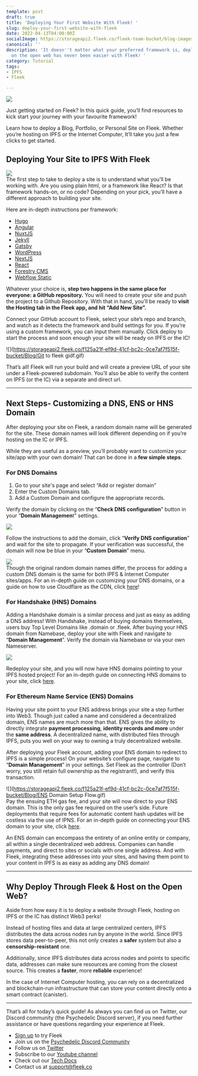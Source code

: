 ```yaml
---
template: post
draft: true
title: 'Deploying Your First Website With Fleek! '
slug: deploy-your-first-website-with-fleek
date: 2022-04-13T04:00:00Z
socialImage: https://storageapi2.fleek.co/fleek-team-bucket/blog-images/deploy-fleek.png
canonical: ''
description: 'It doesn''t matter what your preferred framework is, deploying a website
  on the open web has never been easier with Fleek! '
category: Tutorial
tags:
- IPFS
- Fleek

---
```

![](https://storageapi2.fleek.co/fleek-team-bucket/blog-images/deploy-fleek.png)

Just getting started on Fleek? In this quick guide, you’ll find resources to kick start your journey with your favourite framework!

Learn how to deploy a Blog, Portfolio, or Personal Site on Fleek. Whether you’re hosting on IPFS or the Internet Computer, It’ll take you just a few clicks to get started.

## Deploying Your Site to IPFS With Fleek

![](https://storageapi2.fleek.co/f125a21f-ef9d-41cf-bc2c-0ce7af7f515f-bucket/Blog/deploy-settings.png)  
The first step to take to deploy a site is to understand what you’ll be working with. Are you using plain html, or a framework like React? Is that framework hands-on, or no code? Depending on your pick, you’ll have a different approach to building your site.

Here are in-depth instructions per framework:

* [Hugo](https://blog.fleek.co/posts/go-with-hugo-and-fleek)
* [Angular](https://blog.fleek.co/posts/angularjs-on-ipfs-on-fleek)
* [NuxtJS](https://blog.fleek.co/posts/Deploying-nuxtJS-through-IPFS-on-Fleek)
* [Jekyll](https://blog.fleek.co/posts/deploy-jekyll-blog-on-fleek)
* [Gatsby](https://blog.fleek.co/posts/Gatsby-Fleek)
* [WordPress](https://blog.fleek.co/posts/wordpress+fleek)
* [NextJS](https://blog.fleek.co/posts/fleek-nextJS)
* [React](https://blog.fleek.co/posts/fleek-create-react-app)
* [Forestry CMS](https://blog.fleek.co/posts/make-website-without-coding-cms)
* [Webflow Static](https://blog.fleek.co/posts/hosting-static-webflow-sites-on-fleek)

Whatever your choice is, **step two happens in the same place for everyone: a GitHub repository.** You will need to create your site and push the project to a Github Repository. With that in hand, you’ll be ready to **visit the Hosting tab in the Fleek app, and hit “Add New Site”.**

Connect your GitHub account to Fleek, select your site’s repo and branch, and watch as it detects the framework and build settings for you. If you’re using a custom framework, you can input them manually. Click deploy to start the process and soon enough your site will be ready on IPFS or the IC!

![](https://storageapi2.fleek.co/f125a21f-ef9d-41cf-bc2c-0ce7af7f515f-bucket/Blog/Git to fleek gidf.gif)

That’s all! Fleek will run your build and will create a preview URL of your site under a Fleek-powered subdomain. You’ll also be able to verify the content on IPFS (or the IC) via a separate and direct url.

***

## Next Steps- Customizing a DNS, ENS or HNS Domain

After deploying your site on Fleek, a random domain name will be generated for the site. These domain names will look different depending on if you’re hosting on the IC or IPFS.

While they are useful as a preview, you’ll probably want to customize your site/app with your own domain! That can be done in a **few simple steps**.

### For DNS Domains

1. Go to your site's page and select “Add or register domain”
2. Enter the Custom Domains tab.
3. Add a Custom Domain and configure the appropriate records.

Verify the domain by clicking on the “**Check DNS configuration**” button in your “**Domain Managemen**t” settings.

![](https://storageapi2.fleek.co/f125a21f-ef9d-41cf-bc2c-0ce7af7f515f-bucket/Blog/checkdns.png)

Follow the instructions to add the domain, click “**Verify DNS configuration**” and wait for the site to propagate. If your verification was successful, the domain will now be blue in your “**Custom Domain**” menu.

![](https://storageapi2.fleek.co/f125a21f-ef9d-41cf-bc2c-0ce7af7f515f-bucket/Blog/finished-add-domain.png)  
Though the original random domain names differ, the process for adding a custom DNS domain is the same for both IPFS & Internet Computer sites/apps. For an in-depth guide on customizing your DNS domains, or a guide on how to use Cloudflare as the CDN, click [here](https://docs.fleek.co/domain-management/custom-dns-domains/)!

### For Handshake (HNS) Domains

Adding a Handshake domain is a similar process and just as easy as adding a DNS address! With Handshake, instead of buying domains themselves, users buy Top Level Domains like .domain or .fleek. After buying your HNS domain from Namebase, deploy your site with Fleek and navigate to “**Domain Management**”. Verify the domain via Namebase or via your own Nameserver.

![](https://storageapi2.fleek.co/f125a21f-ef9d-41cf-bc2c-0ce7af7f515f-bucket/Blog/records.png)

Redeploy your site, and you will now have HNS domains pointing to your IPFS hosted project! For an in-depth guide on connecting HNS domains to your site, click [here](https://docs.fleek.co/domain-management/hns-domains/).

### For Ethereum Name Service (ENS) Domains

Having your site point to your ENS address brings your site a step further into Web3. Though just called a name and considered a decentralized domain, ENS names are much more than that. ENS gives the ability to directly integrate **payment processing**, **identity records and more** under the **same address**. A decentralized name, with distributed files through IPFS, puts you well on your way to owning a truly decentralized website.

After deploying your Fleek account, adding your ENS domain to redirect to IPFS is a simple process! On your website’s configure page, navigate to “**Domain Management**” in your settings. Set Fleek as the controller (Don’t worry, you still retain full ownership as the registrant!), and verify this transaction.

![](https://storageapi2.fleek.co/f125a21f-ef9d-41cf-bc2c-0ce7af7f515f-bucket/Blog/ENS Domain Setup Flow.gif)  
Pay the ensuing ETH gas fee, and your site will now direct to your ENS domain. This is the only gas fee required on the user’s side. Future deployments that require fees for automatic content hash updates will be costless via the use of IPNS. For an in-depth guide on connecting your ENS domain to your site, click [here](https://blog.fleek.co/posts/guide-ens-domains-ipfs-ethereum-name-service).

An ENS domain can encompass the entirety of an online entity or company, all within a single decentralized web address. Companies can handle payments, and direct to sites or socials with one single address. And with Fleek, integrating these addresses into your sites, and having them point to your content in IPFS is as easy as adding any DNS domain!

***

## Why Deploy Through Fleek & Host on the Open Web?

Aside from how easy it is to deploy a website through Fleek, hosting on IPFS or the IC has distinct Web3 perks!

Instead of hosting files and data at large centralized centers, IPFS distributes the data across nodes run by anyone in the world. Since IPFS stores data peer-to-peer, this not only creates a **safer** system but also a **censorship-resistant** one.

Additionally, since IPFS distributes data across nodes and points to specific data, addresses can make sure resources are coming from the closest source. This creates a **faster**, more **reliable** experience!

In the case of Internet Computer hosting, you can rely on a decentralized and blockchain-run infrastructure that can store your content directly onto a smart contract (canister).

***

That’s all for today’s quick guide! As always you can find us on Twitter, our Discord community (the Psychedelic Discord server), if you need further assistance or have questions regarding your experience at Fleek.

* [Sign up](https://app.fleek.co/) to try Fleek
* Join us on the [Psychedelic Discord Community](https://slack.fleek.co/)
* Follow us on [Twitter](https://twitter.com/FleekHQ)
* Subscribe to our [Youtube channel](https://www.youtube.com/channel/UCBzlwYM0JjZpjDZ52-SLUmw)
* Check out our [Tech Docs](https://docs.fleek.co/)
* Contact us at support@fleek.co